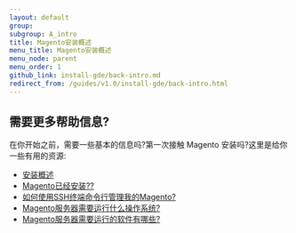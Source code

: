 ```yaml
---
layout: default
group: 
subgroup: A_intro
title: Magento安装概述
menu_title: Magento安装概述
menu_node: parent
menu_order: 1
github_link: install-gde/back-intro.md
redirect_from: /guides/v1.0/install-gde/back-intro.html
---
```


## 需要更多帮助信息?

在你开始之前，需要一些基本的信息吗?第一次接触 Magento 安装吗?这里是给你一些有用的资源:

*	<a href="{{ site.gdeurl }}install-gde/bk-install-guide.html">安装概述</a>
*	<a href="{{ site.gdeurl }}install-gde/basics/basics_magento-installed.html">Magento已经安装??</a>
*	<a href="{{ site.gdeurl }}install-gde/basics/basics_login.html">如何使用SSH终端命令行管理我的Magento?</a>
*	<a href="{{ site.gdeurl }}install-gde/basics/basics_os-version.html">Magento服务器需要运行什么操作系统?</a>
*	<a href="{{ site.gdeurl }}install-gde/basics/basics_software.html">Magento服务器需要运行的软件有哪些?</a>

